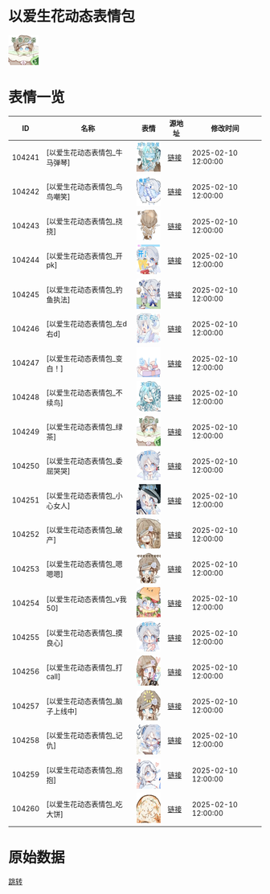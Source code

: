 # 以爱生花动态表情包

<img src="./cover.png" height="60" alt="cover" />

# 表情一览

|ID|名称|表情|源地址|修改时间|
|----|----|----|----|----|
|104241|[以爱生花动态表情包_牛马弹琴]|<img src="./pic/104241_%5B以爱生花动态表情包_牛马弹琴%5D.gif" height="60" alt="牛马弹琴"/>|[链接](https://i0.hdslb.com/bfs/garb/972055b25d79ac755076aee9590e35cb42ecf2d5.gif)|2025-02-10 12:00:00|
|104242|[以爱生花动态表情包_鸟鸟嘲笑]|<img src="./pic/104242_%5B以爱生花动态表情包_鸟鸟嘲笑%5D.gif" height="60" alt="鸟鸟嘲笑"/>|[链接](https://i0.hdslb.com/bfs/garb/57dbfaac673caa87ef7ad89e7ad3426711a47d85.gif)|2025-02-10 12:00:00|
|104243|[以爱生花动态表情包_挠挠]|<img src="./pic/104243_%5B以爱生花动态表情包_挠挠%5D.gif" height="60" alt="挠挠"/>|[链接](https://i0.hdslb.com/bfs/garb/1d7f01949d25a54091996f66f8613baf3c4eaaab.gif)|2025-02-10 12:00:00|
|104244|[以爱生花动态表情包_开pk]|<img src="./pic/104244_%5B以爱生花动态表情包_开pk%5D.gif" height="60" alt="开pk"/>|[链接](https://i0.hdslb.com/bfs/garb/7a7c9305a7414261565b78e0b78cfdd69da72628.gif)|2025-02-10 12:00:00|
|104245|[以爱生花动态表情包_钓鱼执法]|<img src="./pic/104245_%5B以爱生花动态表情包_钓鱼执法%5D.gif" height="60" alt="钓鱼执法"/>|[链接](https://i0.hdslb.com/bfs/garb/c9ea13039a2e4f14c11f263381d682dbbeef12c1.gif)|2025-02-10 12:00:00|
|104246|[以爱生花动态表情包_左d右d]|<img src="./pic/104246_%5B以爱生花动态表情包_左d右d%5D.gif" height="60" alt="左d右d"/>|[链接](https://i0.hdslb.com/bfs/garb/70d4c1f7a2003febae4bf184587a8568441dd156.gif)|2025-02-10 12:00:00|
|104247|[以爱生花动态表情包_变白！]|<img src="./pic/104247_%5B以爱生花动态表情包_变白！%5D.gif" height="60" alt="变白！"/>|[链接](https://i0.hdslb.com/bfs/garb/5f32edbeb45d97a49cfc3676838280b9ca9bb4f6.gif)|2025-02-10 12:00:00|
|104248|[以爱生花动态表情包_不续鸟]|<img src="./pic/104248_%5B以爱生花动态表情包_不续鸟%5D.gif" height="60" alt="不续鸟"/>|[链接](https://i0.hdslb.com/bfs/garb/356d92b686e87c6d7eb6c34993af210080f347bc.gif)|2025-02-10 12:00:00|
|104249|[以爱生花动态表情包_绿茶]|<img src="./pic/104249_%5B以爱生花动态表情包_绿茶%5D.gif" height="60" alt="绿茶"/>|[链接](https://i0.hdslb.com/bfs/garb/c4f3ba817f57f39477782b23032508d7e2408b61.gif)|2025-02-10 12:00:00|
|104250|[以爱生花动态表情包_委屈哭哭]|<img src="./pic/104250_%5B以爱生花动态表情包_委屈哭哭%5D.gif" height="60" alt="委屈哭哭"/>|[链接](https://i0.hdslb.com/bfs/garb/07f797adac6398fea528daf9944f785478505935.gif)|2025-02-10 12:00:00|
|104251|[以爱生花动态表情包_小心女人]|<img src="./pic/104251_%5B以爱生花动态表情包_小心女人%5D.gif" height="60" alt="小心女人"/>|[链接](https://i0.hdslb.com/bfs/garb/d267040dac6a098d4739ee71d4629f031a37c0ee.gif)|2025-02-10 12:00:00|
|104252|[以爱生花动态表情包_破产]|<img src="./pic/104252_%5B以爱生花动态表情包_破产%5D.gif" height="60" alt="破产"/>|[链接](https://i0.hdslb.com/bfs/garb/e7a47a4c910e376167d4430027a0f58df8b86f1a.gif)|2025-02-10 12:00:00|
|104253|[以爱生花动态表情包_嗯嗯嗯]|<img src="./pic/104253_%5B以爱生花动态表情包_嗯嗯嗯%5D.gif" height="60" alt="嗯嗯嗯"/>|[链接](https://i0.hdslb.com/bfs/garb/dd13479dd683187a01b368b03e1ee266a281d423.gif)|2025-02-10 12:00:00|
|104254|[以爱生花动态表情包_v我50]|<img src="./pic/104254_%5B以爱生花动态表情包_v我50%5D.gif" height="60" alt="v我50"/>|[链接](https://i0.hdslb.com/bfs/garb/7474fbac7a77500a839fef0f13b968a45ddba766.gif)|2025-02-10 12:00:00|
|104255|[以爱生花动态表情包_摸良心]|<img src="./pic/104255_%5B以爱生花动态表情包_摸良心%5D.gif" height="60" alt="摸良心"/>|[链接](https://i0.hdslb.com/bfs/garb/c472b6596aeddc9cae0ff8a5b7bf95e1ba719e24.gif)|2025-02-10 12:00:00|
|104256|[以爱生花动态表情包_打call]|<img src="./pic/104256_%5B以爱生花动态表情包_打call%5D.gif" height="60" alt="打call"/>|[链接](https://i0.hdslb.com/bfs/garb/9c45d417e32e2ac1eee90a97ffd3a23820ff89b1.gif)|2025-02-10 12:00:00|
|104257|[以爱生花动态表情包_脑子上线中]|<img src="./pic/104257_%5B以爱生花动态表情包_脑子上线中%5D.gif" height="60" alt="脑子上线中"/>|[链接](https://i0.hdslb.com/bfs/garb/4da7294347719949089f2066a751838344c5768e.gif)|2025-02-10 12:00:00|
|104258|[以爱生花动态表情包_记仇]|<img src="./pic/104258_%5B以爱生花动态表情包_记仇%5D.gif" height="60" alt="记仇"/>|[链接](https://i0.hdslb.com/bfs/garb/98e39d3193f0b0452ccb66a5cc8cefba081f54f4.gif)|2025-02-10 12:00:00|
|104259|[以爱生花动态表情包_抱抱]|<img src="./pic/104259_%5B以爱生花动态表情包_抱抱%5D.gif" height="60" alt="抱抱"/>|[链接](https://i0.hdslb.com/bfs/garb/94c6893167cc5b71564706c5639b6c73a6ff7b99.gif)|2025-02-10 12:00:00|
|104260|[以爱生花动态表情包_吃大饼]|<img src="./pic/104260_%5B以爱生花动态表情包_吃大饼%5D.gif" height="60" alt="吃大饼"/>|[链接](https://i0.hdslb.com/bfs/garb/a59b4d04fb6932f332797cd44980d0794141a35e.gif)|2025-02-10 12:00:00|

# 原始数据

[跳转](./raw.json)

